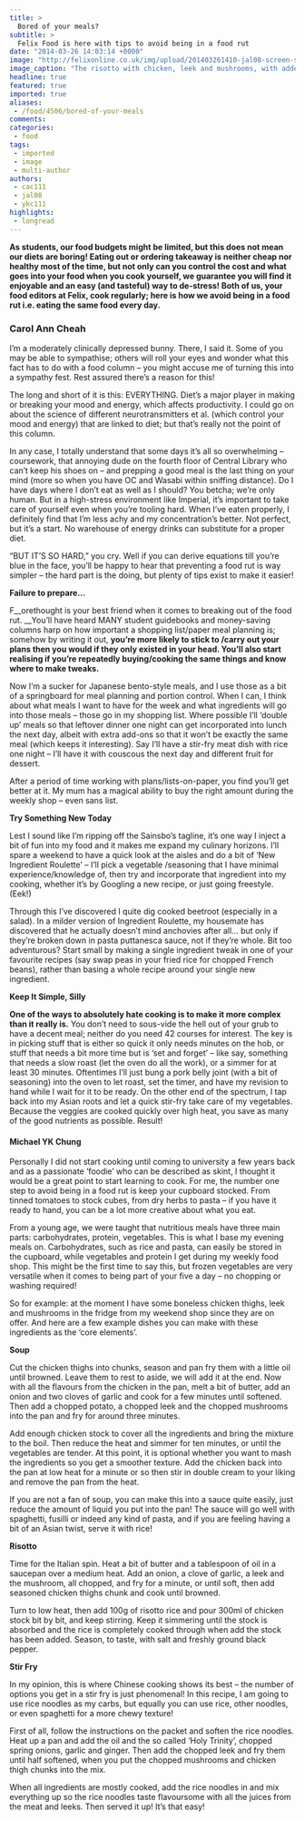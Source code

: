 ```yaml
---
title: >
  Bored of your meals?
subtitle: >
  Felix Food is here with tips to avoid being in a food rut
date: "2014-03-26 14:03:14 +0000"
image: "http://felixonline.co.uk/img/upload/201403261410-jal08-screen-shot-2014-03-26-at-14.09.44.png"
image_caption: "The risotto with chicken, leek and mushrooms, with added bacon and frozen vegetables!"
headline: true
featured: true
imported: true
aliases:
 - /food/4506/bored-of-your-meals
comments:
categories:
 - food
tags:
 - imported
 - image
 - multi-author
authors:
 - cac111
 - jal08
 - ykc111
highlights:
 - longread
---
```


__As students, our food budgets might be limited, but this does not mean our diets are boring! Eating out or ordering takeaway is neither cheap nor healthy most of the time, but not only can you control the cost and what goes into your food when you cook yourself, we guarantee you will find it enjoyable and an easy (and tasteful) way to de-stress! Both of us, your food editors at Felix, cook regularly; here is how we avoid being in a food rut i.e. eating the same food every day.__

### __Carol Ann Cheah__

I’m a moderately clinically depressed bunny. There, I said it. Some of you may be able to sympathise; others will roll your eyes and wonder what this fact has to do with a food column – you might accuse me of turning this into a sympathy fest. Rest assured there’s a reason for this!

The long and short of it is this: EVERYTHING. Diet’s a major player in making or breaking your mood and energy, which affects productivity. I could go on about the science of different neurotransmitters et al. (which control your mood and energy) that are linked to diet; but that’s really not the point of this column.

In any case, I totally understand that some days it’s all so overwhelming – coursework, that annoying dude on the fourth floor of Central Library who can’t keep his shoes on – and prepping a good meal is the last thing on your mind (more so when you have OC and Wasabi within sniffing distance). Do I have days where I don’t eat as well as I should? You betcha; we’re only human. But in a high-stress environment like Imperial, it’s important to take care of yourself even when you’re tooling hard. When I’ve eaten properly, I definitely find that I’m less achy and my concentration’s better. Not perfect, but it’s a start. No warehouse of energy drinks can substitute for a proper diet.

“BUT IT’S SO HARD,” you cry. Well if you can derive equations till you’re blue in the face, you’ll be happy to hear that preventing a food rut is way simpler – the hard part is the doing, but plenty of tips exist to make it easier!

__Failure to prepare...__

F__orethought is your best friend when it comes to breaking out of the food rut. __You’ll have heard MANY student guidebooks and money-saving columns harp on how important a shopping list/paper meal planning is; somehow by writing it out, __you’re more likely to stick to /carry out your plans __then you would if they only existed in your head. You’ll also__ start realising if you’re repeatedly buying/cooking the same things and know where to make tweaks.__

Now I’m a sucker for Japanese bento-style meals, and I use those as a bit of a springboard for meal planning and portion control. When I can, I think about what meals I want to have for the week and what ingredients will go into those meals – those go in my shopping list. Where possible I’ll ‘double up’ meals so that leftover dinner one night can get incorporated into lunch the next day, albeit with extra add-ons so that it won’t be exactly the same meal (which keeps it interesting). Say I’ll have a stir-fry meat dish with rice one night – I’ll have it with couscous the next day and different fruit for dessert.

After a period of time working with plans/lists-on-paper, you find you’ll get better at it. My mum has a magical ability to buy the right amount during the weekly shop – even sans list.

__Try Something New Today__

Lest I sound like I’m ripping off the Sainsbo’s tagline, it’s one way I inject a bit of fun into my food and it makes me expand my culinary horizons. I’ll spare a weekend to have a quick look at the aisles and do a bit of ‘New Ingredient Roulette’ – I’ll pick a vegetable /seasoning that I have minimal experience/knowledge of, then try and incorporate that ingredient into my cooking, whether it’s by Googling a new recipe, or just going freestyle. (Eek!)

Through this I’ve discovered I quite dig cooked beetroot (especially in a salad). In a milder version of Ingredient Roulette, my housemate has discovered that he actually doesn’t mind anchovies after all... but only if they’re broken down in pasta puttanesca sauce, not if they’re whole. Bit too adventurous? Start small by making a single ingredient tweak in one of your favourite recipes (say swap peas in your fried rice for chopped French beans), rather than basing a whole recipe around your single new ingredient.

__Keep It Simple, Silly__

__One of the ways to absolutely hate cooking is to make it more complex than it really is.__ You don’t need to sous-vide the hell out of your grub to have a decent meal; neither do you need 42 courses for interest. The key is in picking stuff that is either so quick it only needs minutes on the hob, or stuff that needs a bit more time but is ‘set and forget’ – like say, something that needs a slow roast (let the oven do all the work), or a simmer for at least 30 minutes. Oftentimes I’ll just bung a pork belly joint (with a bit of seasoning) into the oven to let roast, set the timer, and have my revision to hand while I wait for it to be ready. On the other end of the spectrum, I tap back into my Asian roots and let a quick stir-fry take care of my vegetables. Because the veggies are cooked quickly over high heat, you save as many of the good nutrients as possible. Result!

#### Michael YK Chung

Personally I did not start cooking until coming to university a few years back and as a passionate ‘foodie’ who can be described as skint, I thought it would be a great point to start learning to cook. For me, the number one step to avoid being in a food rut is keep your cupboard stocked. From tinned tomatoes to stock cubes, from dry herbs to pasta – if you have it ready to hand, you can be a lot more creative about what you eat.

From a young age, we were taught that nutritious meals have three main parts: carbohydrates, protein, vegetables. This is what I base my evening meals on. Carbohydrates, such as rice and pasta, can easily be stored in the cupboard, while vegetables and protein I get during my weekly food shop. This might be the first time to say this, but frozen vegetables are very versatile when it comes to being part of your five a day – no chopping or washing required!

So for example: at the moment I have some boneless chicken thighs, leek and mushrooms in the fridge from my weekend shop since they are on offer. And here are a few example dishes you can make with these ingredients as the ‘core elements’.

__Soup__

Cut the chicken thighs into chunks, season and pan fry them with a little oil until browned. Leave them to rest to aside, we will add it at the end. Now with all the flavours from the chicken in the pan, melt a bit of butter, add an onion and two cloves of garlic and cook for a few minutes until softened. Then add a chopped potato, a chopped leek and the chopped mushrooms into the pan and fry for around three minutes.

Add enough chicken stock to cover all the ingredients and bring the mixture to the boil. Then reduce the heat and simmer for ten minutes, or until the vegetables are tender. At this point, it is optional whether you want to mash the ingredients so you get a smoother texture. Add the chicken back into the pan at low heat for a minute or so then stir in double cream to your liking and remove the pan from the heat.

If you are not a fan of soup, you can make this into a sauce quite easily, just reduce the amount of liquid you put into the pan! The sauce will go well with spaghetti, fusilli or indeed any kind of pasta, and if you are feeling having a bit of an Asian twist, serve it with rice!

__Risotto__

Time for the Italian spin. Heat a bit of butter and a tablespoon of oil in a saucepan over a medium heat. Add an onion, a clove of garlic, a leek and the mushroom, all chopped, and fry for a minute, or until soft, then add seasoned chicken thighs chunk and cook until browned.

Turn to low heat, then add 100g of risotto rice and pour 300ml of chicken stock bit by bit, and keep stirring. Keep it simmering until the stock is absorbed and the rice is completely cooked through when add the stock has been added. Season, to taste, with salt and freshly ground black pepper.

__Stir Fry__

In my opinion, this is where Chinese cooking shows its best – the number of options you get in a stir fry is just phenomenal! In this recipe, I am going to use rice noodles as my carbs, but equally you can use rice, other noodles, or even spaghetti for a more chewy texture!

First of all, follow the instructions on the packet and soften the rice noodles. Heat up a pan and add the oil and the so called ‘Holy Trinity’, chopped spring onions, garlic and ginger. Then add the chopped leek and fry them until half softened, when you put the chopped mushrooms and chicken thigh chunks into the mix.

When all ingredients are mostly cooked, add the rice noodles in and mix everything up so the rice noodles taste flavoursome with all the juices from the meat and leeks. Then served it up! It’s that easy!
